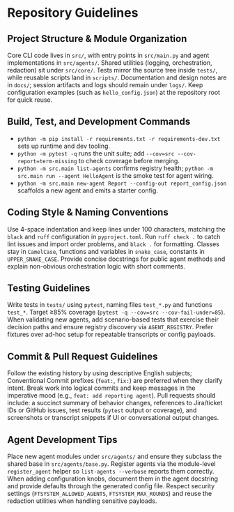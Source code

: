 # Repository Guidelines

## Project Structure & Module Organization

Core CLI code lives in `src/`, with entry points in `src/main.py` and agent implementations in `src/agents/`. Shared utilities (logging, orchestration, redaction) sit under `src/core/`. Tests mirror the source tree inside `tests/`, while reusable scripts land in `scripts/`. Documentation and design notes are in `docs/`; session artifacts and logs should remain under `logs/`. Keep configuration examples (such as `hello_config.json`) at the repository root for quick reuse.

## Build, Test, and Development Commands

- `python -m pip install -r requirements.txt -r requirements-dev.txt` sets up runtime and dev tooling.
- `python -m pytest -q` runs the unit suite; add `--cov=src --cov-report=term-missing` to check coverage before merging.
- `python -m src.main list-agents` confirms registry health; `python -m src.main run --agent HelloAgent` is the smoke test for agent wiring.
- `python -m src.main new-agent Report --config-out report_config.json` scaffolds a new agent and emits a starter config.

## Coding Style & Naming Conventions

Use 4-space indentation and keep lines under 100 characters, matching the `black` and `ruff` configuration in `pyproject.toml`. Run `ruff check .` to catch lint issues and import order problems, and `black .` for formatting. Classes stay in `CamelCase`, functions and variables in `snake_case`, constants in `UPPER_SNAKE_CASE`. Provide concise docstrings for public agent methods and explain non-obvious orchestration logic with short comments.

## Testing Guidelines

Write tests in `tests/` using `pytest`, naming files `test_*.py` and functions `test_*`. Target ≥85% coverage (`pytest -q --cov=src --cov-fail-under=85`). When validating new agents, add scenario-based tests that exercise their decision paths and ensure registry discovery via `AGENT_REGISTRY`. Prefer fixtures over ad-hoc setup for repeatable transcripts or config payloads.

## Commit & Pull Request Guidelines

Follow the existing history by using descriptive English subjects; Conventional Commit prefixes (`feat:`, `fix:`) are preferred when they clarify intent. Break work into logical commits and keep messages in the imperative mood (e.g., `feat: add reporting agent`). Pull requests should include: a succinct summary of behavior changes, references to Jira/ticket IDs or GitHub issues, test results (`pytest` output or coverage), and screenshots or transcript snippets if UI or conversational output changes.

## Agent Development Tips

Place new agent modules under `src/agents/` and ensure they subclass the shared base in `src/agents/base.py`. Register agents via the module-level `register_agent` helper so `list-agents --verbose` reports them correctly. When adding configuration knobs, document them in the agent docstring and provide defaults through the generated config file. Respect security settings (`FTSYSTEM_ALLOWED_AGENTS`, `FTSYSTEM_MAX_ROUNDS`) and reuse the redaction utilities when handling sensitive payloads.
